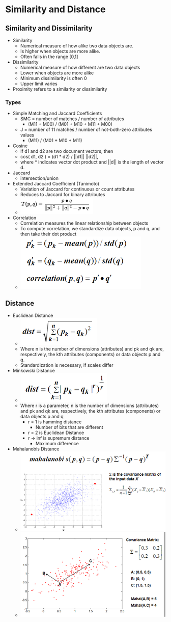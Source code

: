 # Similarity and Distance

## Similarity and Dissimilarity

- Similarity
  - Numerical measure of how alike two data objects are.
  - Is higher when objects are more alike.
  - Often falls in the range [0,1]
- Dissimilarity
  - Numerical measure of how different are two data objects
  - Lower when objects are more alike
  - Minimum dissimilarity is often 0
  - Upper limit varies
- Proximity refers to a similarity or dissimilarity

### Types
  
- Simple Matching and Jaccard Coefficients
  - SMC = number of matches / number of attributes
    - (M11 + M00) / (M01 + M10 + M11 + M00)
  - J = number of 11 matches / number of not-both-zero attributes values
    - (M11) / (M01 + M10 + M11)
- Cosine
  - If d1 and d2 are two document vectors, then
  - cos( d1, d2 ) = (d1 * d2) / ||d1|| ||d2||,
  - where * indicates vector dot product and ||d|| is the length of vector d.
- Jaccard
  - intersection/union
- Extended Jaccard Coefficient (Tanimoto)
  - Variation of Jaccard for continuous or count attributes
  - Reduces to Jaccard for binary attributes
  - ![formula](img/1/extjaform.png)
- Correlation
  - Correlation measures the linear relationship between objects
  - To compute correlation, we standardize data objects, p and q, and then take their dot product
  - ![formula](img/1/corrform.png)

## Distance

- Euclidean Distance
  - ![formula](img/1/eudlform.png)
  - Where n is the number of dimensions (attributes) and pk and qk are, respectively, the kth attributes (components) or data objects p and q.
  - Standardization is necessary, if scales differ
- Minkowski Distance
  - ![formula](img/1/minkform.png)
  - Where r is a parameter, n is the number of dimensions (attributes) and pk and qk are, respectively, the kth attributes (components) or data objects p and q
    - r = 1 is hamming distance
      - Number of bits that are different
    - r = 2 is Euclidean Distance
    - r -> inf is supremum distance
      - Maximum difference
- Mahalanobis Distance
  - ![formula](img/1/mahaform.png)
  - ![form2](img/1/mahaform2.png)